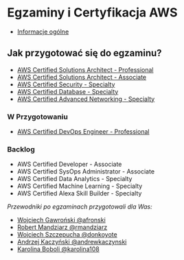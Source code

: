# Egzaminy i Certyfikacja AWS

- [Informacje ogólne](./informacje-ogolne.md)

## Jak przygotować się do egzaminu?

- [AWS Certified Solutions Architect - Professional](./materials/AWS_Certified_Solutions_Architect_Professional/README.md)
- [AWS Certified Solutions Architect - Associate](./materials/AWS_Certified_Solutions_Architect_Associate/README.md)
- [AWS Certified Security - Specialty](./materials/AWS_Certified_Security_Speciality/README.md)
- [AWS Certified Database - Specialty](./materials/AWS_Certified_Database_Specialty/README.md)
- [AWS Certified Advanced Networking - Specialty](./materials/AWS_Certified_Advanced_Networking_Specialty/README.md)

### W Przygotowaniu

- [AWS Certified DevOps Engineer - Professional](./materials/AWS_Certified_DevOps_Engineer/aws_devops.md)

### Backlog

- AWS Certified Developer - Associate
- AWS Certified SysOps Administrator - Associate
- AWS Certified Data Analytics - Specialty
- AWS Certified Machine Learning - Specialty
- AWS Certified Alexa Skill Builder - Specialty

*Przewodniki po egzaminach przygotowali dla Was:*

* [Wojciech Gawroński @afronski](https://github.com/afronski)
* [Robert Mandziarz @rmandziarz](https://github.com/rmandziarz)
* [Wojciech Szczepucha @donkoyote](https://github.com/donkoyote)
* [Andrzej Kaczyński @andrewkaczynski](https://github.com/andrewkaczynski)
* [Karolina Boboli @karolina108](https://github.com/karolina108)
